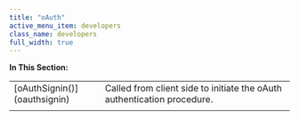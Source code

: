 ```yaml
---
title: "oAuth"
active_menu_item: developers
class_name: developers
full_width: true
---
```



**In This Section:**

<table>
<tr>
<td width="149">
[oAuthSignin()](oauthsignin)

</td>
<td width="12">
</td>
<td width="719">
Called from client side to initiate the oAuth authentication procedure.

</td>
</tr>
<tr>
<td width="149">
</td>
<td width="12">
</td>
<td width="719">
</td>
</tr>
</table>
